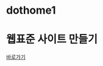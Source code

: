 # dothome1

# 웹표준 사이트 만들기
<a href = "https://chohyunjung0107.github.io/dothome1/webstandard/index.html">바로가기</a>
